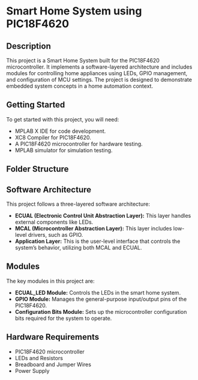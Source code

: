 # Smart Home System using PIC18F4620

## Description
This project is a Smart Home System built for the PIC18F4620 microcontroller. It implements a software-layered architecture and includes modules for controlling home appliances using LEDs, GPIO management, and configuration of MCU settings. The project is designed to demonstrate embedded system concepts in a home automation context.

## Getting Started
To get started with this project, you will need:
- MPLAB X IDE for code development.
- XC8 Compiler for PIC18F4620.
- A PIC18F4620 microcontroller for hardware testing.
- MPLAB simulator for simulation testing.

## Folder Structure
## Software Architecture
This project follows a three-layered software architecture:
- **ECUAL (Electronic Control Unit Abstraction Layer):** This layer handles external components like LEDs.
- **MCAL (Microcontroller Abstraction Layer):** This layer includes low-level drivers, such as GPIO.
- **Application Layer:** This is the user-level interface that controls the system’s behavior, utilizing both MCAL and ECUAL.

## Modules
The key modules in this project are:
- **ECUAL_LED Module:** Controls the LEDs in the smart home system.
- **GPIO Module:** Manages the general-purpose input/output pins of the PIC18F4620.
- **Configuration Bits Module:** Sets up the microcontroller configuration bits required for the system to operate.

## Hardware Requirements
- PIC18F4620 microcontroller
- LEDs and Resistors
- Breadboard and Jumper Wires
- Power Supply
